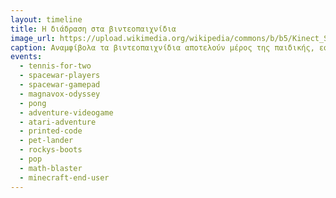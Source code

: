 ```yaml
---
layout: timeline 
title: Η διάδραση στα βιντεοπαιχνίδια 
image_url: https://upload.wikimedia.org/wikipedia/commons/b/b5/Kinect_Sensor_at_E3_2010_%28front%29.jpg, https://github.com/p20sami/images/blob/%CE%A02020023/psmove.jpg
caption: Αναμφίβολα τα βιντεοπαιχνίδια αποτελούν μέρος της παιδικής, εφηβικής και ενήλικης ζωής, ενώ η δίαδραση με τις κονσόλες έχει αλλάξει αισθητά ανα τα χρόνια, απο το χειρηστήριο στον έλεγχο με χειρονομίες.
events:
  - tennis-for-two 
  - spacewar-players
  - spacewar-gamepad
  - magnavox-odyssey
  - pong
  - adventure-videogame
  - atari-adventure
  - printed-code
  - pet-lander
  - rockys-boots
  - pop
  - math-blaster
  - minecraft-end-user
---
```


